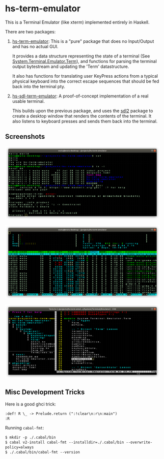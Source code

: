 # hs-term-emulator

This is a Terminal Emulator (like xterm) implemented entirely in Haskell.

There are two packages:

1.  [hs-term-emulator](https://hackage.haskell.org/package/hs-term-emulator):
    This is a "pure" package that does no Input/Output and has no actual GUI.
  
    It provides a data structure representing the state of a terminal (See
    [System.Terminal.Emulator.Term](https://hackage.haskell.org/package/hs-term-emulator-0.1.0.4/docs/System-Terminal-Emulator-Term.html)),
    and functions for parsing the terminal output bytestream and updating the
    'Term' datastructure.
    
    It also has functions for translating user KeyPress actions from a typical
    physical keyboard into the correct escape sequences that should be fed
    back into the terminal pty.

2.  [hs-sdl-term-emulator](https://hackage.haskell.org/package/hs-sdl-term-emulator):
    A proof-of-concept implementation of a real usable terminal.

    This builds upon the previous package, and uses the
    [sdl2](https://hackage.haskell.org/package/sdl2) package to create a
    desktop window that renders the contents of the terminal. It also listens
    to keyboard presses and sends them back into the terminal.
     

## Screenshots

![screenshot_shell_01](screenshots/screenshot_shell_01.png)

![screenshot_htop_01](screenshots/screenshot_htop_01.png)

![screenshot_vim_01](screenshots/screenshot_vim_01.png)

## Misc Development Tricks

Here is a good ghci trick:

    :def! R \_ -> Prelude.return (":!clear\n:r\n:main")
    :R

Running `cabal-fmt`:

    $ mkdir -p ./.cabal/bin
    $ cabal v2-install cabal-fmt --installdir=./.cabal/bin --overwrite-policy=always
    $ ./.cabal/bin/cabal-fmt --version
